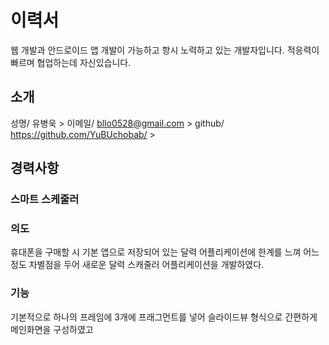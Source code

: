 # 이력서
  웹 개발과 안드로이드 앱 개발이 가능하고 항시 노력하고 있는 개발자입니다. 
  적응력이 빠르며 협업하는데 자신있습니다.

## 소개
 성명/    유병욱 >
 이메일/  bllo0528@gmail.com >
 github/  https://github.com/YuBUchobab/ >
 

## 경력사항

### 스마트 스케줄러

### 의도

휴대폰을 구매할 시 기본 앱으로 저장되어 있는 달력 어플리케이션에 한계를 느껴 어느정도 차별점을 두어 새로운 달력 스캐줄러 어플리케이션을 개발하였다.

### 기능

기본적으로 하나의 프레임에 3개에 프래그먼트를 넣어 슬라이드뷰 형식으로 간편하게 메인화면을 구성하였고 
